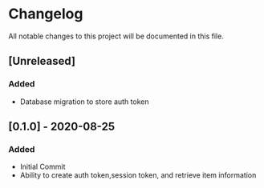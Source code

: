 # Changelog
All notable changes to this project will be documented in this file.

## [Unreleased]
### Added
- Database migration to store auth token

## [0.1.0] - 2020-08-25
### Added
- Initial Commit
- Ability to create auth token,session token, and retrieve item information